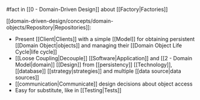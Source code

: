 #fact in [[0 - Domain-Driven Design]] about [[Factory|Factories]]

[[domain-driven-design/concepts/domain-objects/Repository|Repositories]]:

- Present [[Client|Clients]] with a simple [[Model]] for obtaining persistent [[Domain Object|objects]] and managing their [[Domain Object Life Cycle|life cycle]]
- [[Loose Coupling|Decouple]] [[Software|Application]] and [[2 - Domain Model|domain]] [[Design]] from [[persistency]] [[Technology]], [[database]] [[strategy|strategies]] and multiple [[data source|data sources]]
- [[communication|Communicate]] design decisions about object access
- Easy for substitute, like in [[Testing|Tests]]